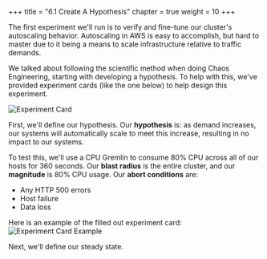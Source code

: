 +++
title = "6.1 Create A Hypothesis"
chapter = true
weight = 10
+++

The first experiment we'll run is to verify and fine-tune our cluster's autoscaling behavior. Autoscaling in AWS is easy to accomplish, but hard to master due to it being a means to scale infrastructure relative to traffic demands.

We talked about following the scientific method when doing Chaos Engineering, starting with developing a hypothesis. To help with this, we've provided experiment cards (like the one below) to help design this experiment. 

![Experiment Card](/images/Experiment_Card.jpg)

First, we'll define our hypothesis. Our **hypothesis** is: as demand increases, our systems will automatically scale to meet this increase, resulting in no impact to our systems.

To test this, we'll use a CPU Gremlin to consume 80% CPU across all of our hosts for 360 seconds. Our **blast radius** is the entire cluster, and our **magnitude** is 80% CPU usage. Our **abort conditions** are:

- Any HTTP 500 errors
- Host failure
- Data loss

Here is an example of the filled out experiment card: 
![Experiment Card Example](/images/Experiment_Card_Example.jpg)

Next, we'll define our steady state.